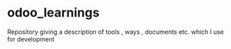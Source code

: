 # odoo_learnings
Repository giving a description of tools , ways , documents etc. which I use for development
